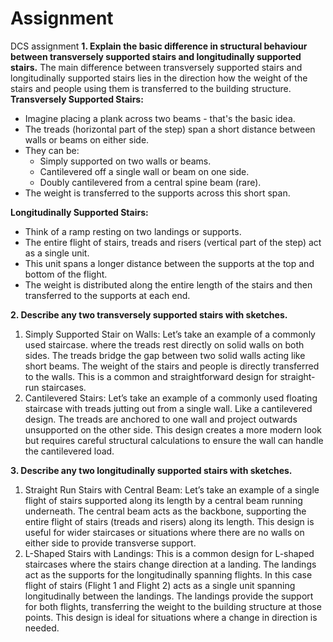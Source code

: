 # Assignment
DCS assignment 
**1. Explain the basic difference in structural behaviour between transversely supported stairs and longitudinally supported stairs.**
The main difference between transversely supported stairs and longitudinally supported stairs lies in the direction how the weight of the stairs and people using them is transferred to the building structure.
**Transversely Supported Stairs:**
* Imagine placing a plank across two beams - that's the basic idea.
* The treads (horizontal part of the step) span a short distance between walls or beams on either side. 
* They can be:
    * Simply supported on two walls or beams.
    * Cantilevered off a single wall or beam on one side.
    * Doubly cantilevered from a central spine beam (rare).
* The weight is transferred to the supports across this short span.

**Longitudinally Supported Stairs:**
* Think of a ramp resting on two landings or supports. 
* The entire flight of stairs, treads and risers (vertical part of the step) act as a single unit.
* This unit spans a longer distance between the supports at the top and bottom of the flight.
* The weight is distributed along the entire length of the stairs and then transferred to the supports at each end.

**2. Describe any two transversely supported stairs with sketches.**
  1.	Simply Supported Stair on Walls:
Let’s take an example of a commonly used staircase. where the treads rest directly on solid walls on both sides. The treads bridge the gap between two solid walls acting like short beams. The weight of the stairs and people is directly transferred to the walls. This is a common and straightforward design for straight-run staircases.
  2.	Cantilevered Stairs:
Let’s take an example of a commonly used floating staircase with treads jutting out from a single wall. Like a cantilevered design. The treads are anchored to one wall and project outwards unsupported on the other side. This design creates a more modern look but requires careful structural calculations to ensure the wall can handle the cantilevered load.

**3.	Describe any two longitudinally supported stairs with sketches.**
  1.   Straight Run Stairs with Central Beam:
Let’s take an example of a single flight of stairs supported along its length by a central beam running underneath.
	The central beam acts as the backbone, supporting the entire flight of stairs (treads and risers) along its length. This design is useful for wider staircases or situations where there are no walls on either side to provide transverse support.
  2.   L-Shaped Stairs with Landings:
This is a common design for L-shaped staircases where the stairs change direction at a landing. The landings act as the supports for the longitudinally spanning flights.
In this case flight of stairs (Flight 1 and Flight 2) acts as a single unit spanning longitudinally between the landings. The landings provide the support for both flights, transferring the weight to the building structure at those points. This design is ideal for situations where a change in direction is needed.
